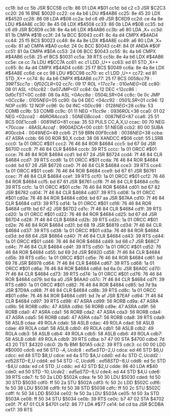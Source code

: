 cc18: bd cc 5b  JSR    $CC5B
cc1b: 86 01     LDA    #$01
cc1d: bd c2 c3  JSR    $C2C3
cc20: 26 16     BNE    $0020
cc22: ce 4a b6  LDU    #$4AB6
cc25: 8e 45 20  LDX    #$4520
cc28: 86 08     LDA    #$08
cc2a: bd c6 d9  JSR    $C6D9
cc2d: ce 4a 8e  LDU    #$4A8E
cc30: 8e 45 08  LDX    #$4508
cc33: 86 0b     LDA    #$0B
cc35: bd c6 d9  JSR    $C6D9
cc38: 8e 4a b6  LDX    #$4AB6
cc3b: a6 80     LDA    ,X+
cc3d: 81 1b     CMPA   #$1B
cc3f: 24 1a     BCC    $0043
cc41: 8c 4a d4  CMPX   #$4AD4
cc44: 25 f5     BCS    $0023
cc46: 8e 4a 8e  LDX    #$4A8E
cc49: a6 80     LDA    ,X+
cc4b: 81 a0     CMPA   #$A0
cc4d: 24 0c     BCC    $0043
cc4f: 84 0f     ANDA   #$0F
cc51: 81 0a     CMPA   #$0A
cc53: 24 06     BCC    $0043
cc55: 8c 4a b6  CMPX   #$4AB6
cc58: 25 ef     BCS    $0031
cc5a: 39        RTS
cc5b: 8e 4a b6  LDX    #$4AB6
cc5e: ce cc 7a  LDU    #$CC7A
cc61: ec c1     LDD    ,U++
cc63: ed 81     STD    ,X++
cc65: 8c 4a d4  CMPX   #$4AD4
cc68: 25 f7     BCS    $0049
cc6a: 8e 4a 8e  LDX    #$4A8E
cc6d: ce cc 98  LDU    #$CC98
cc70: ec c1     LDD    ,U++
cc72: ed 81     STD    ,X++
cc74: 8c 4a b6  CMPX   #$4AB6
cc77: 25 f7     BCS    $0058
cc79: 39        RTS
cc7a: 0f 02     CLR    <$02
cc7c: 09 17     ROL    <$17
cc7e: 01 0e     NEG    <$0E
cc80: 08 01     ASL    <$01
cc82: 0e 07     JMP    <$07
cc84: 0a 12     DEC    <$12
cc86: 0d 0c     TST    <$0C
cc88: 08 0a     ASL    <$0A
cc8a: 05 04     LSR    <$04
cc8c: 0e 0c     JMP    <$0C
cc8e: 01 05     NEG    <$05
cc90: 0a 04     DEC    <$04
cc92: 05 01     LSR    <$01
cc94: 12        NOP
cc95: 12        NOP
cc96: 0c 0d     INC    <$0D
cc98: 01 28     NEG    <$28
cc9a: 53        COMB
cc9b: 53        COMB
cc9c: 01 11     NEG    <$11
cc9e: 09 36     ROL    <$36
cca0: 01 02     NEG    <$02
cca2: 46        RORA
cca3: 50        NEGB
cca4: 00 87     NEG    <$87
cca6: 25 51     BCS    $00E1
cca8: 00 81     NEG    <$81
ccaa: 35 53     PULS   CC,A,X,U
ccac: 00 70     NEG    <$70
ccae: 48        ASLA
ccaf: 99 00     ADCA   <$00
ccb1: 51        NEGB
ccb2: 80 00     SUBA   #$00
ccb4: 00 49     NEG    <$49
ccb6: 21 59     BRN    $00F9
ccb8: 00 38     NEG    <$38
ccba: 47        ASRA
ccbb: 66 00     ROR    $0,X
ccbd: 38 06     XANDCC #$06
ccbf: 55        LSRB
ccc0: 1a 01     ORCC   #$01
ccc2: 76 46 84  ROR    $4684
ccc5: bd 67 0d  JSR    $670D
ccc8: 7f 46 84  CLR    $4684
cccb: 39        RTS
cccc: 1a 01     ORCC   #$01
ccce: 76 46 84  ROR    $4684
ccd1: bd 67 24  JSR    $6724
ccd4: 7f 46 84  CLR    $4684
ccd7: 39        RTS
ccd8: 1a 01     ORCC   #$01
ccda: 76 46 84  ROR    $4684
ccdd: bd 67 26  JSR    $6726
cce0: 7f 46 84  CLR    $4684
cce3: 39        RTS
cce4: 1a 01     ORCC   #$01
cce6: 76 46 84  ROR    $4684
cce9: bd 67 61  JSR    $6761
ccec: 7f 46 84  CLR    $4684
ccef: 39        RTS
ccf0: 1a 01     ORCC   #$01
ccf2: 76 46 84  ROR    $4684
ccf5: bd 67 61  JSR    $6761
ccf8: 7f 46 84  CLR    $4684
ccfb: 39        RTS
ccfc: 1a 01     ORCC   #$01
ccfe: 76 46 84  ROR    $4684
cd01: bd 67 82  JSR    $6782
cd04: 7f 46 84  CLR    $4684
cd07: 39        RTS
cd08: 1a 01     ORCC   #$01
cd0a: 76 46 84  ROR    $4684
cd0d: bd 67 aa  JSR    $67AA
cd10: 7f 46 84  CLR    $4684
cd13: 39        RTS
cd14: 1a 01     ORCC   #$01
cd16: 76 46 84  ROR    $4684
cd19: bd 67 d2  JSR    $67D2
cd1c: 7f 46 84  CLR    $4684
cd1f: 39        RTS
cd20: 1a 01     ORCC   #$01
cd22: 76 46 84  ROR    $4684
cd25: bd 67 d4  JSR    $67D4
cd28: 7f 46 84  CLR    $4684
cd2b: 39        RTS
cd2c: 1a 01     ORCC   #$01
cd2e: 76 46 84  ROR    $4684
cd31: bd 68 19  JSR    $6819
cd34: 7f 46 84  CLR    $4684
cd37: 39        RTS
cd38: 1a 01     ORCC   #$01
cd3a: 76 46 84  ROR    $4684
cd3d: bd 68 64  JSR    $6864
cd40: 7f 46 84  CLR    $4684
cd43: 39        RTS
cd44: 1a 01     ORCC   #$01
cd46: 76 46 84  ROR    $4684
cd49: bd 68 c7  JSR    $68C7
cd4c: 7f 46 84  CLR    $4684
cd4f: 39        RTS
cd50: 1a 01     ORCC   #$01
cd52: 76 46 84  ROR    $4684
cd55: bd 69 2d  JSR    $692D
cd58: 7f 46 84  CLR    $4684
cd5b: 39        RTS
cd5c: 1a 01     ORCC   #$01
cd5e: 76 46 84  ROR    $4684
cd61: bd 69 78  JSR    $6978
cd64: 7f 46 84  CLR    $4684
cd67: 39        RTS
cd68: 1a 01     ORCC   #$01
cd6a: 76 46 84  ROR    $4684
cd6d: bd 6a 0c  JSR    $6A0C
cd70: 7f 46 84  CLR    $4684
cd73: 39        RTS
cd74: 1a 01     ORCC   #$01
cd76: 76 46 84  ROR    $4684
cd79: bd 6a a0  JSR    $6AA0
cd7c: 7f 46 84  CLR    $4684
cd7f: 39        RTS
cd80: 1a 01     ORCC   #$01
cd82: 76 46 84  ROR    $4684
cd85: bd 7d 9a  JSR    $7D9A
cd88: 7f 46 84  CLR    $4684
cd8b: 39        RTS
cd8c: 1a 01     ORCC   #$01
cd8e: 76 46 84  ROR    $4684
cd91: bd 7e af  JSR    $7EAF
cd94: 7f 46 84  CLR    $4684
cd97: 39        RTS
cd98: 47        ASRA
cd99: 56        RORB
cd9a: 47        ASRA
cd9b: 56        RORB
cd9c: 47        ASRA
cd9d: 56        RORB
cd9e: 47        ASRA
cd9f: 56        RORB
cda0: 47        ASRA
cda1: 56        RORB
cda2: 47        ASRA
cda3: 56        RORB
cda4: 47        ASRA
cda5: 56        RORB
cda6: 47        ASRA
cda7: 56        RORB
cda8: 39        RTS
cda9: 58        ASLB
cdaa: 49        ROLA
cdab: 58        ASLB
cdac: 49        ROLA
cdad: 58        ASLB
cdae: 49        ROLA
cdaf: 58        ASLB
cdb0: 49        ROLA
cdb1: 58        ASLB
cdb2: 49        ROLA
cdb3: 58        ASLB
cdb4: 49        ROLA
cdb5: 58        ASLB
cdb6: 49        ROLA
cdb7: 58        ASLB
cdb8: 49        ROLA
cdb9: 39        RTS
cdba: b7 47 00  STA    $4700
cdbd: 7d 43 20  TST    $4320
cdc0: 2b fb     BMI    $01A5
cdc2: 39        RTS
cdc3: cc 00 00  LDD    #$0000
cdc6: ed 56     STD    -$A,U
cdc8: ed 5e     STD    -$2,U
cdca: ed 46     STD    $6,U
cdcc: ed 48     STD    $8,U
cdce: ed 4a     STD    $A,U
cdd0: ed 4c     STD    $C,U
cdd2: ed 52     STD    -$E,U
cdd4: ed 54     STD    -$C,U
cdd6: ed 58     STD    -$8,U
cdd8: ed 5c     STD    -$4,U
cdda: ed c4     STD    ,U
cddc: ed 42     STD    $2,U
cdde: 86 40     LDA    #$40
cde0: ed 50     STD    -$10,U
cde2: ed 5a     STD    -$6,U
cde4: ed 44     STD    $4,U
cde6: 39        RTS
cde7: fc 50 2a  LDD    $502A
cdea: fe 50 30  LDU    $5030
cded: fd 50 30  STD    $5030
cdf0: ff 50 2a  STU    $502A
cdf3: fc 50 2c  LDD    $502C
cdf6: fe 50 38  LDU    $5038
cdf9: fd 50 38  STD    $5038
cdfc: ff 50 2c  STU    $502C
cdff: fc 50 34  LDD    $5034
ce02: fe 50 3a  LDU    $503A
ce05: fd 50 3a  STD    $503A
ce08: ff 50 34  STU    $5034
ce0b: 39        RTS
ce0c: b7 47 02  STA    $4702
ce0f: 7f 47 01  CLR    $4701
ce12: 86 77     LDA    #$77
ce14: bd cd ba  JSR    $CDBA
ce17: 39        RTS
